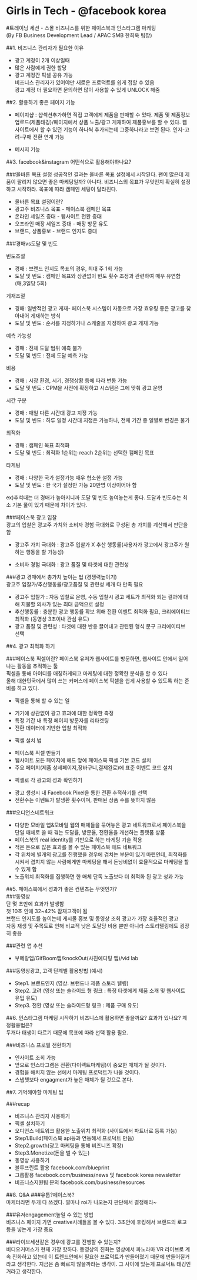 Girls in Tech -  @facebook korea
=================================

  
#트레이닝 세션 - 스몰 비즈니스를 위한 페이스북과 인스타그램 마케팅  
(By FB Business Development Lead / APAC SMB 한희욱 팀장)

  
  
##1. 비즈니스 관리자가 필요한 이유
* 광고 계정이 2개 이상일때
* 많은 사람에게 권한 할당
* 광고 계정간 픽셀 공유 가능  
비즈니스 관리자가 있어야만 새로운 프로덕트를 쉽게 접할 수 있음  
광고 계정 더 필요하면 문의하면 많이 사용할 수 있게 UNLOCK 해줌  


##2. 활용하기 좋은 페이지 기능
* 페이지샵 : 샵섹션추가하면 직접 고객에게 제품을 판매할 수 있다. 제품 및 제품정보 업로드(제품태깅)/페이지에서 상품 노출/광고 게재하여 제품홍보를 할 수 있다. 웹사이트에서 할 수 있던 기능이 하나씩 추가되는데 그중하나라고 보면 된다. 인지-고려-구매 전환 연계 가능

* 메시지 기능 

##3. facebook&instagram 어떤식으로 활용해야하나요?  

###올바른 목표 설정
성공적인 결과는 올바른 목표 설정에서 시작된다. 팬이 많은데 제품이 팔리지 않으면 좋은 마케팅일까? 아니다. 비즈니스의 목표가 무엇인지 확실히 설정하고 시작하라. 목표에 따라 캠페인 세팅이 달라진다. 

+ 올바른 목표 설정이란?
+ 광고주 비즈니스 목표 - 페이스북 캠페인 목표
+ 온라인 세일즈 증대 - 웹사이트 전환 증대
+ 오프라인 매장 세일즈 증대 - 매장 방문 유도
+ 브랜드, 상품홍보 - 브랜드 인지도 증대



###경매vs도달 및 빈도

빈도조절  
+ 경매 : 브랜드 인지도 목표의 경우, 최대 주 1회 가능
+ 도달 및 빈도 : 캠페인 목표와 상관없이 빈도 횟수 조정과 관련하여 매우 유연함(매,3일당 5회)

게재조절  
+ 경매: 일반적인 광고 게재- 페이스북 시스템이 자동으로 가장 효유링 좋은 광고를 찾아내어 게재하는 방식
+ 도달 및 빈도 : 순서를 지정하거나 스케줄을 지정하여 광고 게재 가능

예측 가능성  
+ 경매 : 전체 도달 범위 예측 불가
+ 도달 및 빈도 : 전체 도달 예측 가능

비용  
+ 경매 : 시장 환경, 시기, 경쟁상황 등에 따라 변동 가능
+ 도달 및 빈도 : CPM을 사전에 확정하고 시스템은 그에 맞춰 광고 운영

시간 구분  
+ 경매 : 매일 다른 시간대 광고 지정 가능
+ 도달 및 빈도 : 하루 일정 시간대 지정은 가능하나, 전체 기간 중 일별로 변경은 불가

최적화  
+ 경매 : 캠페인 목표 최적화
+ 도달 및 빈도 : 최적화 1순위는 reach 2순위는 선택한 캠페인 목표

타게팅  
+ 경매 : 다양한 국가 설정가능 매우 협소한 설정 가능
+ 도달 및 빈도 : 한 국가 설정만 가능 20만명 이상이어야 함 


ex)추석때는 더 경매가 높아지니까 도달 및 빈도 높여놓는게 좋다.
도달과 빈도수는 최소 기본 풀이 있기 때문에 차이가 있다.


###페이스북 광고 입찰  
광고의 입찰은 광고주 가치와 소비자 경험 극대화로 구성된 총 가치를 계산해서 판단을 함
+ 광고주 가치 극대화 : 광고주 입찰가 X 추산 행동률(사용자가 광고에서 광고주가 원하는 행동을 할 가능성)

+ 소비자 경험 극대화 : 광고 품질 및 타겟에 대한 관련성  

###광고 경매에서 총가치 높이는 법 (경쟁력높이기)  
광고주 입찰가/추산행동률/광고품질 및 관련성 세개 다 만족 필요
+ 광고주 입찰가 : 자동 입찰로 운영, 수동 입찰시 광고 세트가 최적화 되는 결과에 대해 지불할 의사가 있는 최대 금액으로 설정
+ 추산행동률 : 충분한 광고 행동률 확보 위해 전환 이벤트 최적화 필요, 크리에이티브 최적화 (동영상 3초이내 관심 유도)
+ 광고 품질 및 관련성 : 타겟에 대한 반응 끌어내고 관련된 형식 문구 크리에이티브 선택


##4. 광고 최적화 하기

###페이스북 픽셀이란?
페이스북 유저가 웹사이트를 방문하면, 웹사이트 안에서 일어나는 활동을 추적하는 툴  
픽셀을 통해 아이디를 매칭하게되고 마케팅에 대한 정확한 분석을 할 수 있다  
올해 대한민국에서 많이 쓰는 커머스에 페이스북 픽셀을 쉽게 사용할 수 있도록 하는 준비를 하고 있다.  

- 픽셀을 통해 할 수 있는 일  
+ 기기에 상관없이 광고 효과에 대한 정확한 측정
+ 특정 기간 내 특정 페이지 방문자를 리타겟팅
+ 전환 데이터에 기반한 입찰 최적화 

- 픽셀 설치 법  
+ 페이스북 픽셀 만들기
+ 웹사이트 모든 페이지에 헤드 앞에 페이스북 픽셀 기본 코드 설치 
+ 주요 페이지(제품 상세페이지,장바구니,결제완료)에 표준 이벤트 코드 설치

- 픽셀로 각 광고의 성과 확인하기
+ 광고 생성시 내 Facebook Pixel을 통한 전환 추적하기를 선택
+ 전환수는 이벤트가 발생환 횟수이며, 판매된 상품 수를 뜻하지 않음



###오디언스네트워크
+ 다양한 모바일 앱&모바일 웹의 매체들을 묶어놓은 광고 네트워크로서 페이스북을 단일 매체로 쓸 때 겪는 도달률, 방문율, 전환율을 개선하는 플랫폼 상품
+ 페이스북의 real identity를 기반으로 하는 타게팅 기술 적용
+ 적은 돈으로 많은 효과를 볼 수 있는 페이스북 애드 네트워크
+ 각 위치에 별개의 광고를 진행했을  경우에 겹치는 부분이 있기 마련인데, 최적화를 시켜서 겹치지 않는 사람에게만 마케팅을 해서 돈낭비없이 효율적으로 마케팅을 할 수 있게 함
+ 노출위치 최적화를 집행하면 한 매체 단독 노출보다 더 최적화 된 광고 성과 가능

##5. 페이스북에서 성과가 좋은 컨텐츠는 무엇인가?  
###동영상  
단 몇 초만에 효과가 발생함  
첫 10초 안에 32~42% 잠재고객이 됨   
브랜드 인지도를 높이는데 게시물 홍보 및 동영상 조회 광고가 가장 효율적인 광고  
자동 재생 및 주목도로 인해 비교적 낮은 도달당 비용 뿐만 아니라 스토리텔링에도 굉장히 좋음  

###관련 앱 추천    
+ 부메랑앱/GifBoom앱/knockOut(사진에디팅 앱)/vid lab

###동영상광고, 고객 단계별 활용방법 (예시)  
+ Step1. 브랜드인지 (영상. 브랜드나 제품 스토리 텔링)
+ Step2. 고려 (영상 또는 슬라이드 형 링크 : 특정 타겟에게 제품 소개 및 웹사이트 유입 유도)
+ Step3. 전환 (영상 또는 슬라이드형 링크 : 제품 구매 유도)

##6. 인스타그램 마케팅 시작하기
비즈니스에 활용하면 좋을까요? 효과가 있나요? 계정활용법은?  
두개다 태생이 다르기 때문에 목표에 따라 선택 활용 필요.

###비즈니스 프로필 전환하기
+ 인사이트 조회 가능
+ 앞으로 인스타그램은 전환(다이렉트마케팅)이 중요한 매체가 될 것이다.
+ 경험을 해치지 않는 선에서 마케팅 프로덕트가 나올 것이다.
+ 스냅챗보다 engagment가 높은 매체가 될 것으로 본다.

##7. 기억해야할 마케팅 팁

###recap
+ 비즈니스 관리자 사용하기
+ 픽셀 설치하기
+ 오디언스 네트워크 활용한 노출위치 최적화 (사이트에서 파트너로 등록 가능)
+ Step1.Build(페이스북 api등과 연동해서 프로덕트 만듬)
+ Step2.growth(광고 마케팅을 통해 비즈니즈 확장)
+ Step3.Monetize(돈을 벌 수 있는)
+ 동영상 사용하기
+ 블루프린트 활용 facebook.com/blueprint
+ 그룹활용 facebook.com/business/news 및 facebook korea newsletter
+ 비즈니스지원팀 문의 facebook.com/business/resources

##8. Q&A
###유툽?페이스북?  
마케터라면 두개 다 쓰겠다. 얼마나 roi가 나오는지 판단해서 결정해라~

###유저engagement높일 수 있는 방법  
비즈니스 페이지 가면 creative사례들을 볼 수 있다. 3초안에 후킹해서 브랜드의 로고 등을 넣는게 가장 중요

###라이브세션같은 경우에 광고를 진행할 수 있는지?  
비디오커머스가 현재 가장 핫하다. 동영상의 진화는 영상에서 파노라마 VR 라이브로 계속 진화하고 있는데 이 트렌드안에서 필요한 프로덕트가 만들어졌기 때문에 만들어질거라고 생각한다. 지금은 좀 빠르지 않을까라는 생각이. 그 사이에 있는게 프로덕트 태깅인거라고 생각한다.













